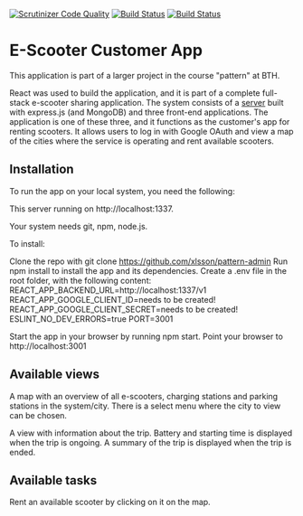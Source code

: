 [![Scrutinizer Code Quality](https://scrutinizer-ci.com/g/richardstg/bike-customer-app/badges/quality-score.png?b=main)](https://scrutinizer-ci.com/g/richardstg/bike-customer-app/?branch=main)
[![Build Status](https://scrutinizer-ci.com/g/richardstg/bike-customer-app/badges/build.png?b=main)](https://scrutinizer-ci.com/g/richardstg/bike-customer-app/build-status/main)
[![Build Status](https://app.travis-ci.com/richardstg/bike-customer-app.svg?branch=main)](https://app.travis-ci.com/richardstg/bike-customer-app)

# E-Scooter Customer App

This application is part of a larger project in the course "pattern" at BTH.

React was used to build the application, and it is part of a complete full-stack e-scooter sharing application. The system consists of a [server](https://github.com/wadholm/pattern-backend) built with express.js (and MongoDB) and three front-end applications. The application is one of these three, and it functions as the customer's app for renting scooters. It allows users to log in with Google OAuth and view a map of the cities where the service is operating and rent available scooters.

## Installation

To run the app on your local system, you need the following:

This server running on http://localhost:1337.

Your system needs git, npm, node.js.

To install:

Clone the repo with git clone https://github.com/xlsson/pattern-admin
Run npm install to install the app and its dependencies.
Create a .env file in the root folder, with the following content:
REACT_APP_BACKEND_URL=http://localhost:1337/v1
REACT_APP_GOOGLE_CLIENT_ID=needs to be created!
REACT_APP_GOOGLE_CLIENT_SECRET=needs to be created!
ESLINT_NO_DEV_ERRORS=true
PORT=3001

Start the app in your browser by running npm start.
Point your browser to http://localhost:3001

## Available views

A map with an overview of all e-scooters, charging stations and parking stations in the system/city. There is a select menu where the city to view can be chosen.

A view with information about the trip. Battery and starting time is displayed when the trip is ongoing. A summary of the trip is displayed when the trip is ended.

## Available tasks

Rent an available scooter by clicking on it on the map.
